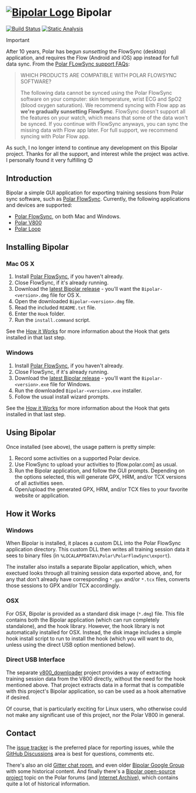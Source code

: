 # [![Bipolar Logo](qrc/icon/bipolar30.png)](#) Bipolar

[![Build Status](https://github.com/pcolby/bipolar/actions/workflows/build.yaml/badge.svg?branch=main)](https://github.com/pcolby/bipolar/actions/workflows/build.yaml?query=branch%3Amain)
[![Static Analysis](https://github.com/pcolby/bipolar/actions/workflows/static.yaml/badge.svg?branch=main)](https://github.com/pcolby/bipolar/actions/workflows/static.yaml?query=branch%3Amain)

> [!IMPORTANT]  
> After 10 years, Polar has begun _sunsetting_ the FlowSync (desktop) application,
> and requires the Flow (Android and iOS) app instead for full data sync. From the
> [Polar FLowSync support FAQs](https://support.polar.com/au-en/support/which_products_are_compatible_with_polar_flowsync_software):
> 
> > WHICH PRODUCTS ARE COMPATIBLE WITH POLAR FLOWSYNC SOFTWARE?
> >
> > The following data cannot be synced using the Polar FlowSync software on your
> > computer: skin temperature, wrist ECG and SpO2 (blood oxygen saturation). We
> > recommend syncing with Flow app as **we're gradually sunsetting FlowSync**.
> > FlowSync doesn't support all the features on your watch, which means that some
> > of the data won't be synced. If you continue with FlowSync anyways, you can sync
> > the missing data with Flow app later. For full support, we recommend syncing
> > with Polar Flow app.
> 
> As such, I no longer intend to continue any development on this Bipolar project.
> Thanks for all the support, and interest while the project was active. I personally
> found it very fulfilling 😊

## Introduction

Bipolar a simple GUI application for exporting training sessions from Polar
sync software, such as [Polar FlowSync].  Currently, the following applications
and devices are supported:

* [Polar FlowSync], on both Mac and Windows.
* [Polar V800]
* [Polar Loop]

## Installing Bipolar

### Mac OS X

1. Install [Polar FlowSync], if you haven't already.
2. Close FlowSync, if it's already running.
3. Download the [latest Bipolar release] - you'll want the
   `Bipolar-<version>.dmg` file for OS X.
4. Open the downloaded `Bipolar-<version>.dmg` file.
5. Read the included `README.txt` file.
6. Enter the `Hook` folder.
7. Run the `install.command` script.

See the [How it Works](#how-it-works) for more information about the Hook that
gets installed in that last step.

### Windows

1. Install [Polar FlowSync], if you haven't already.
2. Close FlowSync, if it's already running.
3. Download the [latest Bipolar release] - you'll want the
   `Bipolar-<version>.exe` file for Windows.
4. Run the downloaded `Bipolar-<version>.exe` installer.
5. Follow the usual install wizard prompts.

See the [How it Works](#how-it-works) for more information about the Hook that
gets installed in that last step.

## Using Bipolar

Once installed (see above), the usage pattern is pretty simple:

1. Record some activities on a supported Polar device.
2. Use FlowSync to upload your activities to [flow.polar.com] as usual.
3. Run the Bipolar application, and follow the GUI prompts. Depending on the
   options selected, this will generate GPX, HRM, and/or TCX versions of all
   activities seen.
4. Open/upload the generated GPX, HRM, and/or TCX files to your favorite website
   or application.

## How it Works

### Windows

When Bipolar is installed, it places a custom DLL into the Polar FlowSync
application directory. This custom DLL then writes all training session data it
sees to binary files (in `%LOCALAPPDATA%\Polar\PolarFlowSync\export`).

The installer also installs a separate Bipolar application, which, when exectued
looks through all training session data exported above, and, for any that don't
already have corresponding `*.gpx` and/or `*.tcx` files, converts those sessions
to GPX and/or TCX accordingly.

### OSX

For OSX, Bipolar is provided as a standard disk image (`*.dmg`) file. This file
contains both the Bipolar application (which can run completely standalone), and
the hook library.  However, the hook library is not automatically installed for
OSX. Instead, the disk image includes a simple hook install script to run to
install the hook (which you will want to do, unless using the direct USB option
mentioned below).

### Direct USB Interface

The separate [v800_downloader](https://github.com/profanum429/v800_downloader)
project provides a way of extracting training session data from the V800
directly, without the need for the hook mentioned above. That project extracts
data in a format that is compatible with this project's Bipolar application, so
can be used as a hook alternative if desired.

Of course, that is particularly exciting for Linux users, who otherwise could
not make any significant use of this project, nor the Polar V800 in general.

## Contact

The [issue tracker] is the preferred place for reporting issues, while the
[GitHub Discussions] area is best for questions, comments etc.

There's also an old [Gitter chat room], and even older [Bipolar Google Group]
with some historical content. And finally there's a
[Bipolar open-source project](http://forum.polar.fi/showthread.php?t=29092)
topic on the Polar forums (and [Internet Archive]), which contains quite a lot
of historical information.

[Bipolar Google Group]: http://groups.google.com/d/forum/bipolar-app
[GitHub Discussions]: https://github.com/pcolby/bipolar/discussions
[Gitter chat room]: https://gitter.im/pcolby/bipolar
[issue tracker]: https://github.com/pcolby/bipolar/issues?state=open
[latest Bipolar release]: https://github.com/pcolby/bipolar/releases/latest
[Polar FlowSync]: https://flow.polar.com/start
[Polar Loop]: http://www.polarloop.com/
[Polar V800]: http://www.polarv800.com/
[Internet Archive]: https://web.archive.org/web/20160622120130/https://forum.polar.fi/showthread.php?t=29092
